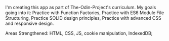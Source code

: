 I'm creating this app as part of The-Odin-Project's curriculum. My goals going into it: Practice with Function Factories, Practice with ES6 Module File Structuring, Practice SOLID design principles, Practice with advanced CSS and responsive design.

Areas Strengthened: HTML, CSS, JS, cookie manipulation, IndexedDB;


